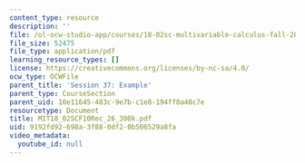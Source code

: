 ```yaml
---
content_type: resource
description: ''
file: /ol-ocw-studio-app/courses/18-02sc-multivariable-calculus-fall-2010/9192fd92698a3f880df20b506529a8fa_MIT18_02SCF10Rec_26_300k.pdf
file_size: 52475
file_type: application/pdf
learning_resource_types: []
license: https://creativecommons.org/licenses/by-nc-sa/4.0/
ocw_type: OCWFile
parent_title: 'Session 37: Example'
parent_type: CourseSection
parent_uid: 10e11645-483c-9e7b-c1e8-194ff0a40c7e
resourcetype: Document
title: MIT18_02SCF10Rec_26_300k.pdf
uid: 9192fd92-698a-3f88-0df2-0b506529a8fa
video_metadata:
  youtube_id: null
---
```

